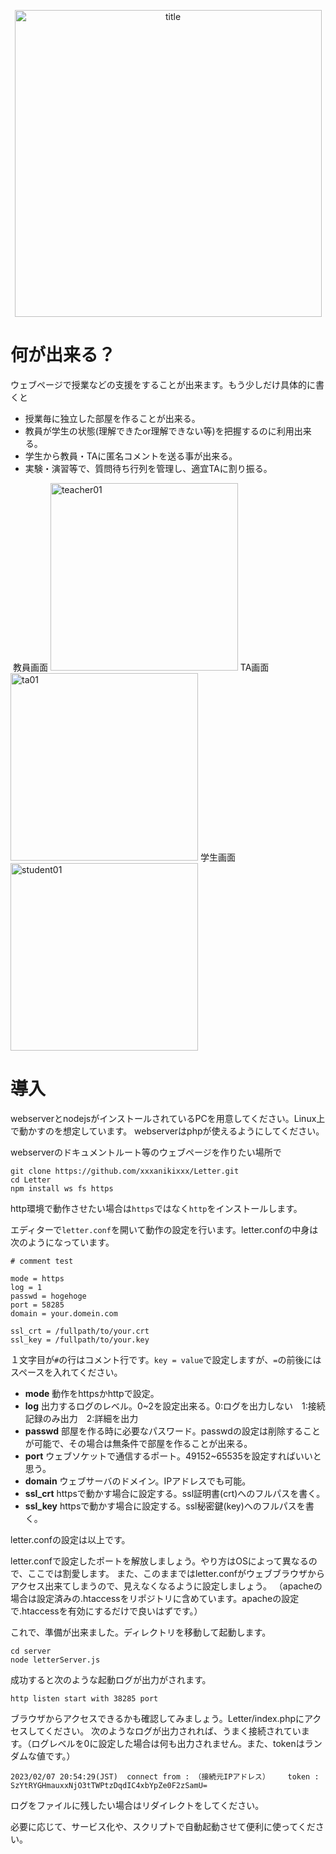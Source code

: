 <p align="center">
<img width="491" alt="title" src="https://user-images.githubusercontent.com/112359121/217134900-75624982-6108-41f5-9211-1dc4ff828e6c.png">
</p>

# 何が出来る？

ウェブページで授業などの支援をすることが出来ます。もう少しだけ具体的に書くと
- 授業毎に独立した部屋を作ることが出来る。
- 教員が学生の状態(理解できたor理解できない等)を把握するのに利用出来る。
- 学生から教員・TAに匿名コメントを送る事が出来る。
- 実験・演習等で、質問待ち行列を管理し、適宜TAに割り振る。
<img >
教員画面

<img width="300" alt="teacher01" src="https://user-images.githubusercontent.com/112359121/217395104-d7d28c5b-2a12-44fc-a0ea-8c52d53cea8d.png">
TA画面

<img width="300" alt="ta01" src="https://user-images.githubusercontent.com/112359121/217395177-941cd4c3-d46e-41ad-a7e0-b77a770d66ec.png">
学生画面

<img width="300" alt="student01" src="https://user-images.githubusercontent.com/112359121/217395186-29f7eb90-576c-44e5-940c-938a85acb10f.png">


# 導入

webserverとnodejsがインストールされているPCを用意してください。Linux上で動かすのを想定しています。
webserverはphpが使えるようにしてください。

webserverのドキュメントルート等のウェブページを作りたい場所で
```
git clone https://github.com/xxxanikixxx/Letter.git
cd Letter
npm install ws fs https
```
http環境で動作させたい場合は`https`ではなく`http`をインストールします。

エディターで`letter.conf`を開いて動作の設定を行います。letter.confの中身は次のようになっています。
```
# comment test

mode = https
log = 1
passwd = hogehoge
port = 58285
domain = your.domein.com

ssl_crt = /fullpath/to/your.crt
ssl_key = /fullpath/to/your.key

```
１文字目が`#`の行はコメント行です。`key = value`で設定しますが、`=`の前後にはスペースを入れてください。
- **mode** 動作をhttpsかhttpで設定。
- **log** 出力するログのレベル。0~2を設定出来る。0:ログを出力しない　1:接続記録のみ出力　2:詳細を出力
- **passwd** 部屋を作る時に必要なパスワード。passwdの設定は削除することが可能で、その場合は無条件で部屋を作ることが出来る。
- **port** ウェブソケットで通信するポート。49152~65535を設定すればいいと思う。
- **domain** ウェブサーバのドメイン。IPアドレスでも可能。
- **ssl_crt** httpsで動かす場合に設定する。ssl証明書(crt)へのフルパスを書く。
- **ssl_key** httpsで動かす場合に設定する。ssl秘密鍵(key)へのフルパスを書く。

letter.confの設定は以上です。

letter.confで設定したポートを解放しましょう。やり方はOSによって異なるので、ここでは割愛します。
また、このままではletter.confがウェブブラウザからアクセス出来てしまうので、見えなくなるように設定しましょう。
（apacheの場合は設定済みの.htaccessをリポジトリに含めています。apacheの設定で.htaccessを有効にするだけで良いはずです。）

これで、準備が出来ました。ディレクトリを移動して起動します。
```
cd server
node letterServer.js
```
成功すると次のような起動ログが出力がされます。
```
http listen start with 38285 port
```
ブラウザからアクセスできるかも確認してみましょう。Letter/index.phpにアクセスしてください。
次のようなログが出力されれば、うまく接続されています。（ログレベルを0に設定した場合は何も出力されません。また、tokenはランダムな値です。）
```
2023/02/07 20:54:29(JST)  connect from : （接続元IPアドレス）    token : SzYtRYGHmauxxNjO3tTWPtzDqdIC4xbYpZe0F2zSamU=
```

ログをファイルに残したい場合はリダイレクトをしてください。

必要に応じて、サービス化や、スクリプトで自動起動させて便利に使ってください。
